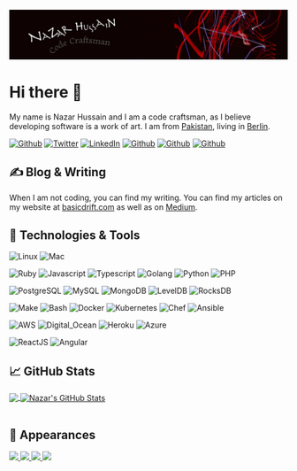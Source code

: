 ![](https://raw.githubusercontent.com/nazarhussain/nazarhussain/main/assets/github-header.jpg "Header")

# Hi there 👋

My name is Nazar Hussain and I am a code craftsman, as I believe developing software is a work of art. I am from [Pakistan](https://unsplash.com/s/photos/pakistan), living in [Berlin](https://unsplash.com/s/photos/berlin).

[![Github](https://img.shields.io/badge/Medium-12100E?style=for-the-badge&logo=medium&logoColor=white)](http://basicdrift.com)
[![Twitter](https://img.shields.io/badge/Twitter-1DA1F2?style=for-the-badge&logo=twitter&logoColor=white&label=)](https://twitter.com/nazarhussain)
[![LinkedIn](https://img.shields.io/badge/LinkedIn-0077B5?style=for-the-badge&logo=linkedin&logoColor=white)](https://www.linkedin.com/in/nazarhussain/)
[![Github](https://img.shields.io/badge/GitHub-100000?style=for-the-badge&logo=github&logoColor=white)](https://github.com/nazarhussain/)
[![Github](https://img.shields.io/badge/Gmail-D14836?style=for-the-badge&logo=gmail&logoColor=white)](mailto:nazarhussain@gmail.com)
[![Github](https://img.shields.io/badge/Telegram-2CA5E0?style=for-the-badge&logo=telegram&logoColor=white&label=@nazar_hussain)](tg://resolve?domain=@nazar_hussain)

## &#x270d; Blog & Writing

When I am not coding, you can find my writing. You can find my articles on my website at [basicdrift.com](https://basicdrift.com/) as well as on [Medium](https://medium.com/@nazar_hussain).

## 🔧 Technologies & Tools

![Linux](https://img.shields.io/badge/OS-Linux-informational?style=flat&logo=linux&logoColor=white&color=2bbc8a)
![Mac](https://img.shields.io/badge/OS-Mac-informational?style=flat&logo=macos&logoColor=white&color=2bbc8a)

![Ruby](https://img.shields.io/badge/Code-Ruby-informational?style=flat&logo=ruby&logoColor=white&color=FF6666)
![Javascript](https://img.shields.io/badge/Code-JavaScript-informational?style=flat&logo=javascript&logoColor=white&color=FF6666)
![Typescript](https://img.shields.io/badge/Code-Typescript-informational?style=flat&logo=typescript&logoColor=white&color=FF6666)
![Golang](https://img.shields.io/badge/Code-Golang-informational?style=flat&logo=go&logoColor=white&color=FF6666)
![Python](https://img.shields.io/badge/Code-Python-informational?style=flat&logo=python&logoColor=white&color=FF6666)
![PHP](https://img.shields.io/badge/Code-PHP-informational?style=flat&logo=php&logoColor=white&color=FF6666)

![PostgreSQL](https://img.shields.io/badge/DB-PostgreSQL-informational?style=flat&logo=postgresql&logoColor=white&color=668AFF)
![MySQL](https://img.shields.io/badge/DB-MySQL-informational?style=flat&logo=mysql&logoColor=white&color=668AFF)
![MongoDB](https://img.shields.io/badge/DB-MongoDB-informational?style=flat&logo=mongodb&logoColor=white&color=668AFF)
![LevelDB](https://img.shields.io/badge/DB-LevelDB-informational?style=flat&logo=leveldb&logoColor=white&color=668AFF)
![RocksDB](https://img.shields.io/badge/DB-RocksDB-informational?style=flat&logo=rocksdb&logoColor=white&color=668AFF)


![Make](https://img.shields.io/badge/Code-Make-informational?style=flat&logo=cmake&logoColor=white&color=FFFC66)
![Bash](https://img.shields.io/badge/Shell-Bash-informational?style=flat&logo=gnu-bash&logoColor=white&color=FFFC66)
![Docker](https://img.shields.io/badge/Tools-Docker-informational?style=flat&logo=docker&logoColor=white&color=FFFC66)
![Kubernetes](https://img.shields.io/badge/Tools-Kubernetes-informational?style=flat&logo=kubernetes&logoColor=white&color=FFFC66)
![Chef](https://img.shields.io/badge/Tools-Chef-informational?style=flat&logo=chef.io&logoColor=white&color=FFFC66)
![Ansible](https://img.shields.io/badge/Tools-Ansible-informational?style=flat&logo=ansible&logoColor=white&color=FFFC66)

![AWS](https://img.shields.io/badge/Cloud-AWS-informational?style=flat&logo=amazon&logoColor=white&color=2bbc8a)
![Digital_Ocean](https://img.shields.io/badge/Cloud-Digital_Ocean-informational?style=flat&logo=digitalocean&logoColor=white&color=2bbc8a)
![Heroku](https://img.shields.io/badge/Cloud-Heroku-informational?style=flat&logo=heroku&logoColor=white&color=2bbc8a)
![Azure](https://img.shields.io/badge/Cloud-Azure-informational?style=flat&logo=microsoft-azure&logoColor=white&color=2bbc8a)

![ReactJS](https://img.shields.io/badge/Code-ReactJS-informational?style=flat&logo=react&logoColor=white&color=FF66EF)
![Angular](https://img.shields.io/badge/Code-Angular-informational?style=flat&logo=angular&logoColor=white&color=FF66EF)

## &#x1f4c8; GitHub Stats

<a href="https://github.com/nazarhussain/nazarhussain">
  <img align="center" src="https://github-readme-stats.vercel.app/api/top-langs/?username=nazarhussain&title_color=ffffff&text_color=c9cacc&icon_color=2bbc8a&bg_color=0F0202&langs_count=3" />
</a>

<a href="https://github.com/nazarhussain/nazarhussain">
  <img align="center" src="https://github-readme-stats.vercel.app/api?username=nazarhussain&show_icons=true&line_height=27&count_private=true&title_color=ffffff&text_color=c9cacc&icon_color=2bbc8a&bg_color=0F0202&hide=stars" alt="Nazar's GitHub Stats" />
</a>

<br/>
<br/>

## 🎥 Appearances

<a href="https://www.youtube.com/watch?v=hh-HvPJdYfc" target="_blank" title="Lisk Alpha SDK Webinar | Blockchain Tutorial: Create a Custom Transaction">
  <img src="https://img.youtube.com/vi/hh-HvPJdYfc/0.jpg" width="300">
</a>
<a href="https://youtu.be/htHoInoAd6g?t=11094" target="_blank" title="Build your Blockchain Application in Javascript">
  <img src="https://img.youtube.com/vi/htHoInoAd6g/0.jpg" width="300">
</a>
<a href="https://youtu.be/lBEmv1cvigs?t=12126" target="_blank" title="Lisk.js 2021 - Building Lisk Name Service with Lisk SDK 5.1.0">
  <img src="https://img.youtube.com/vi/lBEmv1cvigs/0.jpg" width="300">
</a>
<a href="https://youtu.be/lBEmv1cvigs?t=16235" target="_blank" title="Lisk.js 2021 - QA Session">
  <img src="https://img.youtube.com/vi/lBEmv1cvigs/1.jpg" width="300">
</a>

